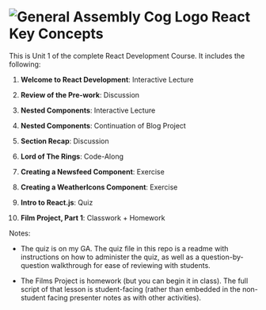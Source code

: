 # ![General Assembly Cog Logo](https://ga-dash.s3.amazonaws.com/production/assets/logo-9f88ae6c9c3871690e33280fcf557f33.png)  React Key Concepts

This is Unit 1 of the complete React Development Course. It includes the following:

1) **Welcome to React Development**: Interactive Lecture

2) **Review of the Pre-work**: Discussion 

3) **Nested Components**: Interactive Lecture 

4) **Nested Components**: Continuation of Blog Project

5) **Section Recap**: Discussion

6) **Lord of The Rings**: Code-Along

7) **Creating a Newsfeed Component**: Exercise

8) **Creating a WeatherIcons Component**: Exercise

9) **Intro to React.js**: Quiz

9) **Film Project, Part 1**: Classwork + Homework

Notes:

- The quiz is on my GA. The quiz file in this repo is a readme with instructions on how to administer the quiz, as well as a question-by-question walkthrough for ease of reviewing with students.

- The Films Project is homework (but you can begin it in class). The full script of that lesson is student-facing (rather than embedded in the non-student facing presenter notes as with other activities).
